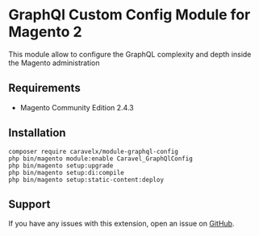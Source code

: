 # GraphQl Custom Config Module for Magento 2
This module allow to configure the GraphQL complexity and depth inside the Magento administration

## Requirements
* Magento Community Edition 2.4.3

## Installation
```
composer require caravelx/module-graphql-config
php bin/magento module:enable Caravel_GraphQlConfig
php bin/magento setup:upgrade
php bin/magento setup:di:compile
php bin/magento setup:static-content:deploy
```

## Support
If you have any issues with this extension, open an issue on [GitHub](https://github.com/caravelx/module-graphql-config/issues).
